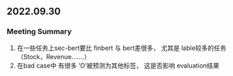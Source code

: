 ## 2022.09.30
### Meeting Summary
1. 在一些任务上sec-bert要比 finbert 与 bert差很多， 尤其是 lable较多的任务 （Stock，Revenue.......）
2. 在bad case中 有很多 ‘O’被预测为其他标签， 这是否影响 evaluation结果
